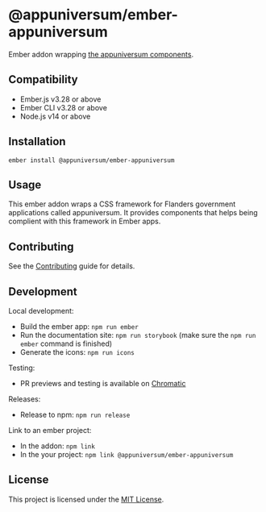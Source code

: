# @appuniversum/ember-appuniversum

Ember addon wrapping [the appuniversum components](https://appuniversum.github.io/ember-appuniversum/).

## Compatibility

- Ember.js v3.28 or above
- Ember CLI v3.28 or above
- Node.js v14 or above

## Installation

```
ember install @appuniversum/ember-appuniversum
```

## Usage

This ember addon wraps a CSS framework for Flanders government applications called appuniversum. It provides components that helps being complient with this framework in Ember apps.

## Contributing

See the [Contributing](CONTRIBUTING.md) guide for details.

## Development

Local development:

- Build the ember app: `npm run ember`
- Run the documentation site: `npm run storybook` (make sure the `npm run ember` command is finished)
- Generate the icons: `npm run icons`

Testing:

- PR previews and testing is available on [Chromatic](https://www.chromatic.com/build?appId=61e5835e5fbce3003a653ee6)

Releases:

- Release to npm: `npm run release`

Link to an ember project:

- In the addon: `npm link`
- In the your project: `npm link @appuniversum/ember-appuniversum`

## License

This project is licensed under the [MIT License](LICENSE.md).

